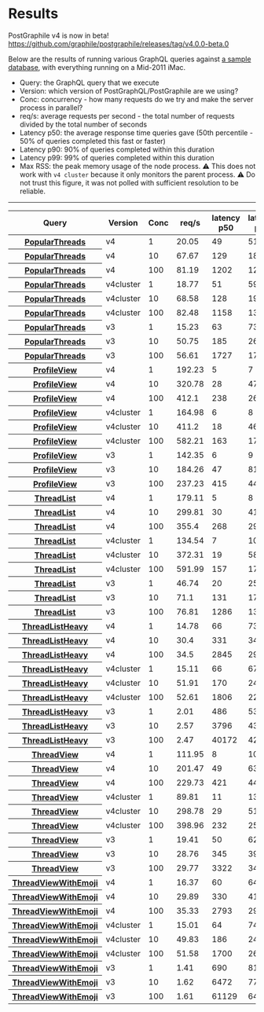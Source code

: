 # Results

PostGraphile v4 is now in beta! https://github.com/graphile/postgraphile/releases/tag/v4.0.0-beta.0

Below are the results of running various GraphQL queries against [a sample database](db/reset.sh), with everything running on a Mid-2011 iMac.

- Query: the GraphQL query that we execute
- Version: which version of PostGraphQL/PostGraphile are we using?
- Conc: concurrency - how many requests do we try and make the server process in parallel?
- req/s: average requests per second - the total number of requests divided by the total number of seconds
- Latency p50: the average response time queries gave (50th percentile - 50% of queries completed this fast or faster)
- Latency p90: 90% of queries completed within this duration
- Latency p99: 99% of queries completed within this duration
- Max RSS: the peak memory usage of the node process. ⚠️ This does not work with `v4 cluster` because it only monitors the parent process. ⚠️ Do not trust this figure, it was not polled with sufficient resolution to be reliable.

---

<table>
<thead><tr>
<th><b>Query</b></th>
<th>Version</th>
<th>Conc</th>
<th>req/s</th>
<th><b>latency p50</b></th>
<th><b>latency p90</b></th>
<th><b>latency p99</b></th>
<th><b>max RSS</b></th>
</tr></thead>
<tbody>
<tr><th>
<a href="./graphql/PopularThreads.graphql">PopularThreads</a>
</th>
<td>v4</td>
<td>1</td>
<td>20.05</td>
<td>49</td>
<td>51</td>
<td>58</td>
<td>78924</td>
</tr>
<tr><th>
<a href="./graphql/PopularThreads.graphql">PopularThreads</a>
</th>
<td>v4</td>
<td>10</td>
<td>67.67</td>
<td>129</td>
<td>189</td>
<td>222</td>
<td>81876</td>
</tr>
<tr><th>
<a href="./graphql/PopularThreads.graphql">PopularThreads</a>
</th>
<td>v4</td>
<td>100</td>
<td>81.19</td>
<td>1202</td>
<td>1240</td>
<td>1328</td>
<td>99316</td>
</tr>
<tr><th>
<a href="./graphql/PopularThreads.graphql">PopularThreads</a>
</th>
<td>v4cluster</td>
<td>1</td>
<td>18.77</td>
<td>51</td>
<td>59</td>
<td>62</td>
<td>43476</td>
</tr>
<tr><th>
<a href="./graphql/PopularThreads.graphql">PopularThreads</a>
</th>
<td>v4cluster</td>
<td>10</td>
<td>68.58</td>
<td>128</td>
<td>191</td>
<td>209</td>
<td>43876</td>
</tr>
<tr><th>
<a href="./graphql/PopularThreads.graphql">PopularThreads</a>
</th>
<td>v4cluster</td>
<td>100</td>
<td>82.48</td>
<td>1158</td>
<td>1324</td>
<td>1534</td>
<td>47268</td>
</tr>
<tr><th>
<a href="./graphql/PopularThreads.graphql">PopularThreads</a>
</th>
<td>v3</td>
<td>1</td>
<td>15.23</td>
<td>63</td>
<td>73</td>
<td>80</td>
<td>120152</td>
</tr>
<tr><th>
<a href="./graphql/PopularThreads.graphql">PopularThreads</a>
</th>
<td>v3</td>
<td>10</td>
<td>50.75</td>
<td>185</td>
<td>263</td>
<td>295</td>
<td>126400</td>
</tr>
<tr><th>
<a href="./graphql/PopularThreads.graphql">PopularThreads</a>
</th>
<td>v3</td>
<td>100</td>
<td>56.61</td>
<td>1727</td>
<td>1798</td>
<td>1884</td>
<td>165316</td>
</tr>
<tr><th>
<a href="./graphql/ProfileView.graphql">ProfileView</a>
</th>
<td>v4</td>
<td>1</td>
<td>192.23</td>
<td>5</td>
<td>7</td>
<td>9</td>
<td>82864</td>
</tr>
<tr><th>
<a href="./graphql/ProfileView.graphql">ProfileView</a>
</th>
<td>v4</td>
<td>10</td>
<td>320.78</td>
<td>28</td>
<td>47</td>
<td>52</td>
<td>85300</td>
</tr>
<tr><th>
<a href="./graphql/ProfileView.graphql">ProfileView</a>
</th>
<td>v4</td>
<td>100</td>
<td>412.1</td>
<td>238</td>
<td>269</td>
<td>293</td>
<td>101604</td>
</tr>
<tr><th>
<a href="./graphql/ProfileView.graphql">ProfileView</a>
</th>
<td>v4cluster</td>
<td>1</td>
<td>164.98</td>
<td>6</td>
<td>8</td>
<td>9</td>
<td>43224</td>
</tr>
<tr><th>
<a href="./graphql/ProfileView.graphql">ProfileView</a>
</th>
<td>v4cluster</td>
<td>10</td>
<td>411.2</td>
<td>18</td>
<td>46</td>
<td>63</td>
<td>43628</td>
</tr>
<tr><th>
<a href="./graphql/ProfileView.graphql">ProfileView</a>
</th>
<td>v4cluster</td>
<td>100</td>
<td>582.21</td>
<td>163</td>
<td>175</td>
<td>206</td>
<td>46692</td>
</tr>
<tr><th>
<a href="./graphql/ProfileView.graphql">ProfileView</a>
</th>
<td>v3</td>
<td>1</td>
<td>142.35</td>
<td>6</td>
<td>9</td>
<td>12</td>
<td>100656</td>
</tr>
<tr><th>
<a href="./graphql/ProfileView.graphql">ProfileView</a>
</th>
<td>v3</td>
<td>10</td>
<td>184.26</td>
<td>47</td>
<td>81</td>
<td>93</td>
<td>107804</td>
</tr>
<tr><th>
<a href="./graphql/ProfileView.graphql">ProfileView</a>
</th>
<td>v3</td>
<td>100</td>
<td>237.23</td>
<td>415</td>
<td>448</td>
<td>520</td>
<td>139252</td>
</tr>
<tr><th>
<a href="./graphql/ThreadList.graphql">ThreadList</a>
</th>
<td>v4</td>
<td>1</td>
<td>179.11</td>
<td>5</td>
<td>8</td>
<td>8</td>
<td>80276</td>
</tr>
<tr><th>
<a href="./graphql/ThreadList.graphql">ThreadList</a>
</th>
<td>v4</td>
<td>10</td>
<td>299.81</td>
<td>30</td>
<td>41</td>
<td>56</td>
<td>82924</td>
</tr>
<tr><th>
<a href="./graphql/ThreadList.graphql">ThreadList</a>
</th>
<td>v4</td>
<td>100</td>
<td>355.4</td>
<td>268</td>
<td>297</td>
<td>339</td>
<td>101176</td>
</tr>
<tr><th>
<a href="./graphql/ThreadList.graphql">ThreadList</a>
</th>
<td>v4cluster</td>
<td>1</td>
<td>134.54</td>
<td>7</td>
<td>10</td>
<td>12</td>
<td>43188</td>
</tr>
<tr><th>
<a href="./graphql/ThreadList.graphql">ThreadList</a>
</th>
<td>v4cluster</td>
<td>10</td>
<td>372.31</td>
<td>19</td>
<td>58</td>
<td>72</td>
<td>43588</td>
</tr>
<tr><th>
<a href="./graphql/ThreadList.graphql">ThreadList</a>
</th>
<td>v4cluster</td>
<td>100</td>
<td>591.99</td>
<td>157</td>
<td>170</td>
<td>197</td>
<td>46908</td>
</tr>
<tr><th>
<a href="./graphql/ThreadList.graphql">ThreadList</a>
</th>
<td>v3</td>
<td>1</td>
<td>46.74</td>
<td>20</td>
<td>25</td>
<td>27</td>
<td>118248</td>
</tr>
<tr><th>
<a href="./graphql/ThreadList.graphql">ThreadList</a>
</th>
<td>v3</td>
<td>10</td>
<td>71.1</td>
<td>131</td>
<td>176</td>
<td>207</td>
<td>125292</td>
</tr>
<tr><th>
<a href="./graphql/ThreadList.graphql">ThreadList</a>
</th>
<td>v3</td>
<td>100</td>
<td>76.81</td>
<td>1286</td>
<td>1342</td>
<td>1391</td>
<td>161864</td>
</tr>
<tr><th>
<a href="./graphql/ThreadListHeavy.graphql">ThreadListHeavy</a>
</th>
<td>v4</td>
<td>1</td>
<td>14.78</td>
<td>66</td>
<td>73</td>
<td>73</td>
<td>88460</td>
</tr>
<tr><th>
<a href="./graphql/ThreadListHeavy.graphql">ThreadListHeavy</a>
</th>
<td>v4</td>
<td>10</td>
<td>30.4</td>
<td>331</td>
<td>344</td>
<td>358</td>
<td>90916</td>
</tr>
<tr><th>
<a href="./graphql/ThreadListHeavy.graphql">ThreadListHeavy</a>
</th>
<td>v4</td>
<td>100</td>
<td>34.5</td>
<td>2845</td>
<td>2953</td>
<td>3010</td>
<td>119308</td>
</tr>
<tr><th>
<a href="./graphql/ThreadListHeavy.graphql">ThreadListHeavy</a>
</th>
<td>v4cluster</td>
<td>1</td>
<td>15.11</td>
<td>66</td>
<td>67</td>
<td>71</td>
<td>43508</td>
</tr>
<tr><th>
<a href="./graphql/ThreadListHeavy.graphql">ThreadListHeavy</a>
</th>
<td>v4cluster</td>
<td>10</td>
<td>51.91</td>
<td>170</td>
<td>245</td>
<td>382</td>
<td>43900</td>
</tr>
<tr><th>
<a href="./graphql/ThreadListHeavy.graphql">ThreadListHeavy</a>
</th>
<td>v4cluster</td>
<td>100</td>
<td>52.61</td>
<td>1806</td>
<td>2267</td>
<td>2484</td>
<td>47304</td>
</tr>
<tr><th>
<a href="./graphql/ThreadListHeavy.graphql">ThreadListHeavy</a>
</th>
<td>v3</td>
<td>1</td>
<td>2.01</td>
<td>486</td>
<td>530</td>
<td>532</td>
<td>319444</td>
</tr>
<tr><th>
<a href="./graphql/ThreadListHeavy.graphql">ThreadListHeavy</a>
</th>
<td>v3</td>
<td>10</td>
<td>2.57</td>
<td>3796</td>
<td>4397</td>
<td>4967</td>
<td>460540</td>
</tr>
<tr><th>
<a href="./graphql/ThreadListHeavy.graphql">ThreadListHeavy</a>
</th>
<td>v3</td>
<td>100</td>
<td>2.47</td>
<td>40172</td>
<td>42366</td>
<td>43060</td>
<td>739480</td>
</tr>
<tr><th>
<a href="./graphql/ThreadView.graphql">ThreadView</a>
</th>
<td>v4</td>
<td>1</td>
<td>111.95</td>
<td>8</td>
<td>10</td>
<td>12</td>
<td>86492</td>
</tr>
<tr><th>
<a href="./graphql/ThreadView.graphql">ThreadView</a>
</th>
<td>v4</td>
<td>10</td>
<td>201.47</td>
<td>49</td>
<td>63</td>
<td>70</td>
<td>91232</td>
</tr>
<tr><th>
<a href="./graphql/ThreadView.graphql">ThreadView</a>
</th>
<td>v4</td>
<td>100</td>
<td>229.73</td>
<td>421</td>
<td>449</td>
<td>534</td>
<td>109976</td>
</tr>
<tr><th>
<a href="./graphql/ThreadView.graphql">ThreadView</a>
</th>
<td>v4cluster</td>
<td>1</td>
<td>89.81</td>
<td>11</td>
<td>13</td>
<td>14</td>
<td>43348</td>
</tr>
<tr><th>
<a href="./graphql/ThreadView.graphql">ThreadView</a>
</th>
<td>v4cluster</td>
<td>10</td>
<td>298.78</td>
<td>29</td>
<td>51</td>
<td>61</td>
<td>43760</td>
</tr>
<tr><th>
<a href="./graphql/ThreadView.graphql">ThreadView</a>
</th>
<td>v4cluster</td>
<td>100</td>
<td>398.96</td>
<td>232</td>
<td>254</td>
<td>308</td>
<td>46996</td>
</tr>
<tr><th>
<a href="./graphql/ThreadView.graphql">ThreadView</a>
</th>
<td>v3</td>
<td>1</td>
<td>19.41</td>
<td>50</td>
<td>62</td>
<td>62</td>
<td>137412</td>
</tr>
<tr><th>
<a href="./graphql/ThreadView.graphql">ThreadView</a>
</th>
<td>v3</td>
<td>10</td>
<td>28.76</td>
<td>345</td>
<td>392</td>
<td>432</td>
<td>158692</td>
</tr>
<tr><th>
<a href="./graphql/ThreadView.graphql">ThreadView</a>
</th>
<td>v3</td>
<td>100</td>
<td>29.77</td>
<td>3322</td>
<td>3422</td>
<td>3558</td>
<td>182280</td>
</tr>
<tr><th>
<a href="./graphql/ThreadViewWithEmoji.graphql">ThreadViewWithEmoji</a>
</th>
<td>v4</td>
<td>1</td>
<td>16.37</td>
<td>60</td>
<td>64</td>
<td>76</td>
<td>94320</td>
</tr>
<tr><th>
<a href="./graphql/ThreadViewWithEmoji.graphql">ThreadViewWithEmoji</a>
</th>
<td>v4</td>
<td>10</td>
<td>29.89</td>
<td>330</td>
<td>413</td>
<td>446</td>
<td>106668</td>
</tr>
<tr><th>
<a href="./graphql/ThreadViewWithEmoji.graphql">ThreadViewWithEmoji</a>
</th>
<td>v4</td>
<td>100</td>
<td>35.33</td>
<td>2793</td>
<td>2902</td>
<td>3027</td>
<td>120908</td>
</tr>
<tr><th>
<a href="./graphql/ThreadViewWithEmoji.graphql">ThreadViewWithEmoji</a>
</th>
<td>v4cluster</td>
<td>1</td>
<td>15.01</td>
<td>64</td>
<td>74</td>
<td>87</td>
<td>43360</td>
</tr>
<tr><th>
<a href="./graphql/ThreadViewWithEmoji.graphql">ThreadViewWithEmoji</a>
</th>
<td>v4cluster</td>
<td>10</td>
<td>49.83</td>
<td>186</td>
<td>248</td>
<td>278</td>
<td>43756</td>
</tr>
<tr><th>
<a href="./graphql/ThreadViewWithEmoji.graphql">ThreadViewWithEmoji</a>
</th>
<td>v4cluster</td>
<td>100</td>
<td>51.58</td>
<td>1700</td>
<td>2620</td>
<td>2931</td>
<td>47172</td>
</tr>
<tr><th>
<a href="./graphql/ThreadViewWithEmoji.graphql">ThreadViewWithEmoji</a>
</th>
<td>v3</td>
<td>1</td>
<td>1.41</td>
<td>690</td>
<td>812</td>
<td>816</td>
<td>600196</td>
</tr>
<tr><th>
<a href="./graphql/ThreadViewWithEmoji.graphql">ThreadViewWithEmoji</a>
</th>
<td>v3</td>
<td>10</td>
<td>1.62</td>
<td>6472</td>
<td>7730</td>
<td>9908</td>
<td>889896</td>
</tr>
<tr><th>
<a href="./graphql/ThreadViewWithEmoji.graphql">ThreadViewWithEmoji</a>
</th>
<td>v3</td>
<td>100</td>
<td>1.61</td>
<td>61129</td>
<td>64283</td>
<td>65459</td>
<td>1719876</td>
</tr>
</tbody>
</table>
